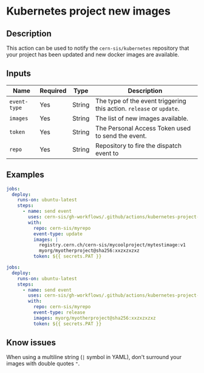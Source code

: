 # Kubernetes project new images

## Description

This action can be used to notify the `cern-sis/kubernetes` repository that your project has been updated and new docker images are available.

## Inputs

| Name | Required | Type | Description |
| ---- | -------- | ---- | ----------- |
| `event-type` | Yes | String | The type of the event triggering this action. `release` or `update`. |
| `images` | Yes | String | The list of new images available. |
| `token` | Yes | String | The Personal Access Token used to send the event. |
| `repo`  | Yes | String | Repository to fire the dispatch event to | 

## Examples

```yaml
jobs:
  deploy:
    runs-on: ubuntu-latest
    steps:
      - name: send event
        uses: cern-sis/gh-workflows/.github/actions/kubernetes-project-new-images@v6
        with:
          repo: cern-sis/myrepo
          event-type: update
          images: |
            registry.cern.ch/cern-sis/mycoolproject/mytestimage:v1
            myorg/myotherproject@sha256:xxzxzxzxz
          token: ${{ secrets.PAT }}
```
```yaml
jobs:
  deploy:
    runs-on: ubuntu-latest
    steps:
      - name: send event
        uses: cern-sis/gh-workflows/.github/actions/kubernetes-project-new-images@v6
        with:
          repo: cern-sis/myrepo
          event-type: release
          images: myorg/myotherproject@sha256:xxzxzxzxz
          token: ${{ secrets.PAT }}
```

## Know issues

When using a multiline string (`|` symbol in YAML), don't surround your images with double quotes `"`.

